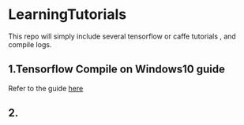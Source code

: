 # LearningTutorials
This repo will simply include several tensorflow or caffe tutorials , and compile logs. 

## 1.Tensorflow Compile on Windows10 guide 
Refer to the guide [here](Compile_TensorFlow1.4_on_Windows10.md)

## 2.

